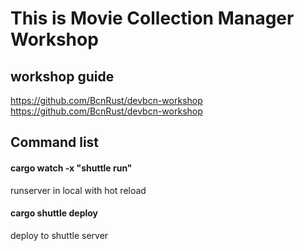 # This is Movie Collection Manager Workshop

## workshop guide
https://github.com/BcnRust/devbcn-workshop
https://github.com/BcnRust/devbcn-workshop

## Command list
#### cargo watch -x "shuttle run"
runserver in local with hot reload

#### cargo shuttle deploy
deploy to shuttle server